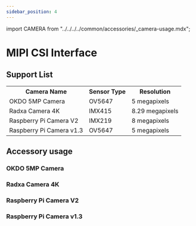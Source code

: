 ```yaml
---
sidebar_position: 4
---
```


import CAMERA from "../../../../common/accessories/\_camera-usage.mdx";

# MIPI CSI Interface

## Support List

<table>
  <tr>
    <th>Camera Name</th>
    <th>Sensor Type</th>
    <th>Resolution</th>
  </tr>
  <tr>
    <td>OKDO 5MP Camera</td>
    <td>OV5647</td>
    <td>5 megapixels</td>
  </tr>
  <tr>
    <td>Radxa Camera 4K</td>
    <td>IMX415</td>
    <td>8.29 megapixels</td>
  </tr>
  <tr>
    <td>Raspberry Pi Camera V2</td>
    <td>IMX219</td>
    <td>8 megapixels</td>
  </tr>
  <tr>
    <td>Raspberry Pi Camera v1.3</td>
    <td>OV5647</td>
    <td>5 megapixels</td>
  </tr>
</table>

## Accessory usage

### OKDO 5MP Camera

<CAMERA product="ROCK 5A" camera_connection_img="/img/rock5a/rock5a-okdo-5mp.webp" model="rock-5a" rsetup_path="../../radxa-os/rsetup#overlays" camera="OKDO 5MP Camera" overlays_title="Enable OKDO 5MP Camera" video_dev="/dev/video11" />

### Radxa Camera 4K

<CAMERA product="ROCK 5A" camera_connection_img="/img/rock5a/rock5a-camera-4k.webp" model="rock-5a" rsetup_path="../../radxa-os/rsetup#overlays" camera="Radxa 4K Camera" overlays_title="Enable Radxa Camera 4K" video_dev="/dev/video11" />

### Raspberry Pi Camera V2

<CAMERA product="ROCK 5A" camera_connection_img="/img/rock5a/rock5a-rpi-cam-v2.webp" model="rock-5a" rsetup_path="../../radxa-os/rsetup#overlays" camera="Raspberry Pi Camera V2" overlays_title="Enable Raspberry Pi Camera V2" video_dev="/dev/video11" />

### Raspberry Pi Camera v1.3

<CAMERA product="ROCK 5A" camera_connection_img="/img/rock5a/rock5a-rpi-cam1-3.webp" model="rock-5a" rsetup_path="../../radxa-os/rsetup#overlays" camera="Raspberry Pi Camera v1.3" overlays_title="Enable Raspberry Pi Camera v1.3" video_dev="/dev/video11" />
